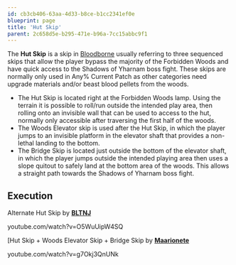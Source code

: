 ```yaml
---
id: cb3cb406-63aa-4d33-b8ce-b1cc2341ef0e
blueprint: page
title: 'Hut Skip'
parent: 2c658d5e-b295-471e-b96a-7cc15abbc9f1
---
```

The **Hut Skip** is a skip in [Bloodborne](/bloodborne) usually referring to three sequenced skips that allow the player bypass the majority of the Forbidden Woods and have quick access to the Shadows of Yharnam boss fight. These skips are normally only used in Any% Current Patch as other categories need upgrade materials and/or beast blood pellets from the woods.

- The Hut Skip is located right at the Forbidden Woods lamp. Using the terrain it is possible to roll/run outside the intended play area, then rolling onto an invisible wall that can be used to access to the hut, normally only accessible after traversing the first half of the woods.
- The Woods Elevator skip is used after the Hut Skip, in which the player jumps to an invisible platform in the elevator shaft that provides a non-lethal landing to the bottom.
- The Bridge Skip is located just outside the bottom of the elevator shaft, in which the player jumps outside the intended playing area then uses a slope quitout to safely land at the bottom area of the woods. This allows a straight path towards the Shadows of Yharnam boss fight.

## Execution

Alternate Hut Skip  by [**BLTNJ**](https://www.youtube.com/user/BLTspace/videos)

youtube.com/watch?v=O5WuUipW4SQ

[Hut Skip + Woods Elevator Skip + Bridge Skip by [**Maarionete**](https://www.youtube.com/channel/UCR9mQgw6b9vD409MrjhN0Ag)

youtube.com/watch?v=g7Okj3QnUNk
